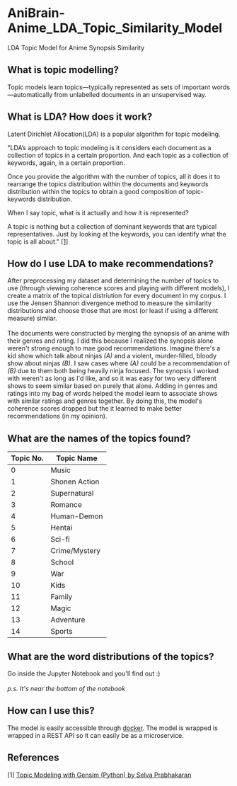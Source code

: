 # AniBrain-Anime_LDA_Topic_Similarity_Model
LDA Topic Model for Anime Synopsis Similarity

## What is topic modelling?
Topic models learn topics—typically represented as sets of important words—automatically from unlabelled documents in an unsupervised way.

## What is LDA? How does it work?
Latent Dirichlet Allocation(LDA) is a popular algorithm for topic modeling.

"LDA’s approach to topic modeling is it considers each document as a collection of topics in a certain proportion. And each topic as a collection of keywords, again, in a certain proportion.

Once you provide the algorithm with the number of topics, all it does it to rearrange the topics distribution within the documents and keywords distribution within the topics to obtain a good composition of topic-keywords distribution.

When I say topic, what is it actually and how it is represented?

A topic is nothing but a collection of dominant keywords that are typical representatives. Just by looking at the keywords, you can identify what the topic is all about." [[1]](https://www.machinelearningplus.com/nlp/topic-modeling-gensim-python/#4whatdoesldado)

## How do I use LDA to make recommendations?
After preprocessing my dataset and determining the number of topics to use (through viewing coherence scores and playing with different models), I create a matrix of the topical distriution for every document in my corpus. I use the Jensen Shannon divergence method to measure the similarity distributions and choose those that are most (or least if using a different measure) similar.
<br/>
<br/>
The documents were constructed by merging the synopsis of an anime with their genres and rating. I did this because I realized the synopsis alone weren't strong enough to mae good recommendations. Imagine there's a kid show which talk about ninjas *(A)* and a violent, murder-filled, bloody show about ninjas *(B)*. I saw cases where *(A)* could be a recommendation of *(B)* due to them both being heavily ninja focused. The synopsis I worked with weren't as long as I'd like, and so it was easy for two very different shows to seem similar based on purely that alone. Adding in genres and ratings into my bag of words helped the model learn to associate shows with similar ratings and genres together. By doing this, the model's coherence scores dropped but the it learned to make better recommendations (in my opinion).

## What are the names of the topics found?
Topic No. | Topic Name
--- | ---
0 | Music
1 | Shonen Action
2 | Supernatural
3 | Romance
4 | Human-Demon
5 | Hentai
6 | Sci-fi
7 | Crime/Mystery
8 | School
9 | War
10 | Kids
11 | Family
12 | Magic
13 | Adventure
14 | Sports

## What are the word distributions of the topics?
Go inside the Jupyter Notebook and you'll find out :) 
<br/>
<br/>
*p.s. It's near the bottom of the notebook*

## How can I use this?
The model is easily accessible through [docker](https://hub.docker.com/r/koji98/anibrain_anime_lda_topic_similarity_model). The model is wrapped is wrapped in a 
REST API so it can easily be as a microservice.

## References 
[1] [Topic Modeling with Gensim (Python) by  Selva Prabhakaran](https://www.machinelearningplus.com/nlp/topic-modeling-gensim-python/#4whatdoesldado)
